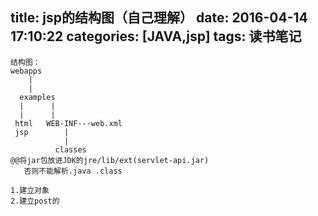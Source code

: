 title: jsp的结构图（自己理解）
date: 2016-04-14 17:10:22
categories: [JAVA,jsp]
tags: 读书笔记
---
```
结构图：
webapps
    |
    |
  examples
  |      |
  |      |
 html   WEB-INF---web.xml  
 jsp        |
            |
          classes
@@将jar包放进JDK的jre/lib/ext(servlet-api.jar)
   否则不能解析.java .class

1.建立对象
2.建立post的
```